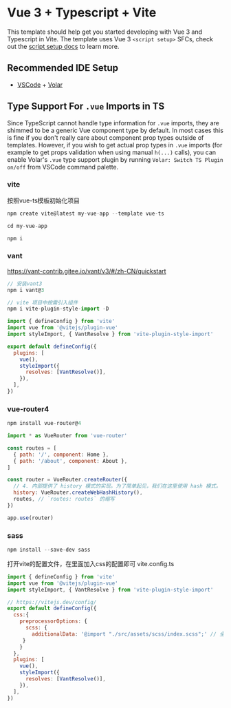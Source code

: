 # Vue 3 + Typescript + Vite

This template should help get you started developing with Vue 3 and Typescript in Vite. The template uses Vue 3 `<script setup>` SFCs, check out the [script setup docs](https://v3.vuejs.org/api/sfc-script-setup.html#sfc-script-setup) to learn more.

## Recommended IDE Setup

- [VSCode](https://code.visualstudio.com/) + [Volar](https://marketplace.visualstudio.com/items?itemName=johnsoncodehk.volar)

## Type Support For `.vue` Imports in TS

Since TypeScript cannot handle type information for `.vue` imports, they are shimmed to be a generic Vue component type by default. In most cases this is fine if you don't really care about component prop types outside of templates. However, if you wish to get actual prop types in `.vue` imports (for example to get props validation when using manual `h(...)` calls), you can enable Volar's `.vue` type support plugin by running `Volar: Switch TS Plugin on/off` from VSCode command palette.

### vite

按照vue-ts模板初始化项目

```js
npm create vite@latest my-vue-app --template vue-ts

cd my-vue-app

npm i
```

### vant

https://vant-contrib.gitee.io/vant/v3/#/zh-CN/quickstart

```js
// 安装vant3
npm i vant@3

// vite 项目中按需引入组件
npm i vite-plugin-style-import -D
```

```js
import { defineConfig } from 'vite'
import vue from '@vitejs/plugin-vue'
import styleImport, { VantResolve } from 'vite-plugin-style-import'

export default defineConfig({
  plugins: [
    vue(),
    styleImport({
      resolves: [VantResolve()],
    }),
  ],
})
```

### vue-router4

```js
npm install vue-router@4

import * as VueRouter from 'vue-router'

const routes = [
  { path: '/', component: Home },
  { path: '/about', component: About },
]

const router = VueRouter.createRouter({
  // 4. 内部提供了 history 模式的实现。为了简单起见，我们在这里使用 hash 模式。
  history: VueRouter.createWebHashHistory(),
  routes, // `routes: routes` 的缩写
})

app.use(router)
```

### sass

```js
npm install --save-dev sass
```

打开vite的配置文件，在里面加入css的配置即可 vite.config.ts

```js
import { defineConfig } from 'vite'
import vue from '@vitejs/plugin-vue'
import styleImport, { VantResolve } from 'vite-plugin-style-import'

// https://vitejs.dev/config/
export default defineConfig({
  css:{
    preprocessorOptions: {
      scss: {
        additionalData: '@import "./src/assets/scss/index.scss";' // 全局公共样式
     }
    }
  },
  plugins: [
    vue(),
    styleImport({
      resolves: [VantResolve()],
    }),
  ],
})
```